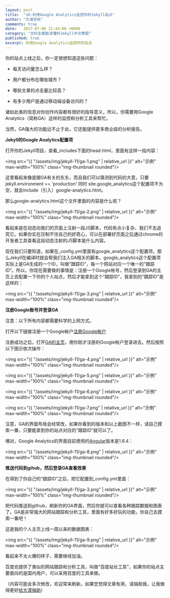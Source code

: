 ```yaml
---
layout: post
title:  "10-利用Google Analytics监控你的Jekyll站点"
author: "大漠穷秋"
comments: true
date:   2017-07-06 21:44:06 +0800
category: "文科生都能读懂的Jekyll中文教程"
published: true
excerpt: 利用Google Analytics监控你的站点
---
```


你的站点上线之后，你一定很想知道这些问题：

- 每天访问量怎么样？

- 用户都分布在哪些城市？

- 哪些文章的点击量比较高？

- 有多少用户是通过移动端设备访问的？

诸如此类的信息对你创作内容都有很好的指导意义，所以，你需要用Google Analytics（简称GA）这样的监控和分析工具来帮忙。

当然，GA强大的功能远不止于此，它还能提供更多商业级的分析报告。

**Jekyll的Google Analytics配置项**

打开你的Jekyll项目，查看_includes下面的head.html，里面有这样一段内容：

<img src="{{ "/assets/img/jekyll-11/ga-1.png" | relative_url }}" alt="示例" max-width="100%" class="img-thumbnail rounded"/>

这里看起来像是跟GA有关的东东，而且我们可以猜测到代码的大意，只要jekyll.environment == 'production' 同时 site.google_analytics这个配置项不为空，就会include（引入）google-analytics.html。

那么google-analytics.html这个文件里面的内容是什么呢？

<img src="{{ "/assets/img/jekyll-11/ga-2.png" | relative_url }}" alt="示例" max-width="100%" class="img-thumbnail rounded"/>

看起来是在动态向我们的页面上注射一段JS脚本，代码有点小复杂，我们不去追究它。如果你实在压制不住自己的好奇心，可以在部署好页面之后通过chrome的开发者工具查看这段动态注射的JS脚本是什么内容。

现在我们只要知道，如果在_config.yml里面有google_analytics这个配置项，那么Jekyll在编译时就会帮我们注入GA相关的脚本。google_analytics这个配置项实际上是GA生成的一个ID，叫做“跟踪ID”，每一个网站对应一个唯一的“跟踪ID”。所以，你现在需要做的事情是：注册一个Google账号，然后登录到GA的主页上去配置一下你的个人站点，然后才能拿到这个“跟踪ID”，我拿到的“跟踪ID”是这样的：

<img src="{{ "/assets/img/jekyll-11/ga-3.png" | relative_url }}" alt="示例" max-width="100%" class="img-thumbnail rounded"/>

**注册Google账号并登录GA**

注意：以下所有内容都需要科学的上网方式。

打开以下链接注册一个Google帐户<a href="https://accounts.google.com/SignUp" target="_blank">注册Google帐户</a>

注册成功之后，打开<a href="http://analytics.google.com/" target="_blank">GA的主页</a>，用你刚才注册的Google帐户登录进去。然后按照以下图示依次操作：

<img src="{{ "/assets/img/jekyll-11/ga-4.png" | relative_url }}" alt="示例" max-width="100%" class="img-thumbnail rounded"/>

<img src="{{ "/assets/img/jekyll-11/ga-5.png" | relative_url }}" alt="示例" max-width="100%" class="img-thumbnail rounded"/>

<img src="{{ "/assets/img/jekyll-11/ga-6.png" | relative_url }}" alt="示例" max-width="100%" class="img-thumbnail rounded"/>

<img src="{{ "/assets/img/jekyll-11/ga-7.png" | relative_url }}" alt="示例" max-width="100%" class="img-thumbnail rounded"/>

注意，GA的界面布局会经常改，如果你看到的版本和以上截图不一样，请自己摸索一番，只要能拿到你的站点对应的“跟踪ID”就可以了。

噢对，Google Analytics的界面目前使用的<a href="https://www.angular.io" target="_blank">Angular</a>版本是1.6.4：

<img src="{{ "/assets/img/jekyll-11/ga-8.png" | relative_url }}" alt="示例" max-width="100%" class="img-thumbnail rounded"/>

**推送代码到gihub，然后登录GA查看效果**

在得到了你自己的“跟踪ID”之后，把它配置到_config.yml里面：

<img src="{{ "/assets/img/jekyll-11/ga-3.png" | relative_url }}" alt="示例" max-width="100%" class="img-thumbnail rounded"/>

把代码推送到github，刷新你的GA界面，然后你就可以查看各种跟踪数据和图表了。GA是非常强大的网站跟踪和分析工具，里面有好多好玩的功能，你自己去摸索一番吧！

这是我的个人主页上线一周以来的数据图表：

<img src="{{ "/assets/img/jekyll-11/ga-9.png" | relative_url }}" alt="示例" max-width="100%" class="img-thumbnail rounded"/>

看起来不太火爆的样子，需要继续加油。

百度也提供了类似的网站跟踪和分析工具，叫做“百度站长工具”，如果你的站点主要面向的是国内用户，可以采用百度的工具来做。

（内容可能会多次修改，欢迎常来刷新。如果您觉得文章有用，请捐助我，让我做得更好<a href="http://damoqiongqiu.github.io/donate/index.html">给大漠捐助</a>）